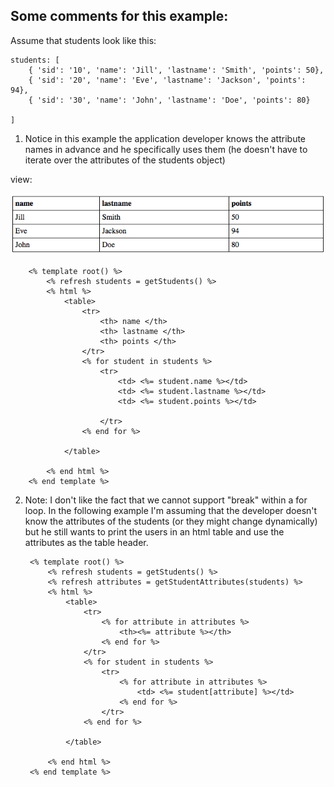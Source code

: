 ## Some comments for this example:

Assume that students look like this:

	students: [
		{ 'sid': '10', 'name': 'Jill', 'lastname': 'Smith', 'points': 50},
	    { 'sid': '20', 'name': 'Eve', 'lastname': 'Jackson', 'points': 94},
	    { 'sid': '30', 'name': 'John', 'lastname': 'Doe', 'points': 80}

	]
	
	
1. Notice in this example the application developer knows the attribute names in advance and he specifically uses them (he doesn't have to iterate over the attributes of the students object)


view:

![html table](images/html1.png)

 

		<% template root() %>
			<% refresh students = getStudents() %>
			<% html %>
				<table>	
					<tr>
						<th> name </th>
						<th> lastname </th>
						<th> points </th>
					</tr>
					<% for student in students %>
						<tr>
							<td> <%= student.name %></td>
							<td> <%= student.lastname %></td>
							<td> <%= student.points %></td>
							
						</tr>
					<% end for %>
			
				</table>			
				
			<% end html %>
		<% end template %>


2. Note: I don't like the fact that we cannot support "break" within a for loop. In the following example I'm assuming that the developer doesn't know the attributes of the students (or they might change dynamically) but he still wants to print the users in an html table and use the attributes as the table header.


		<% template root() %>
			<% refresh students = getStudents() %>
			<% refresh attributes = getStudentAttributes(students) %>
			<% html %>
				<table>	
					<tr>
						<% for attribute in attributes %>
							<th><%= attribute %></th>
						<% end for %>
					</tr>
					<% for student in students %>
						<tr>
							<% for attribute in attributes %>
								<td> <%= student[attribute] %></td>
							<% end for %>
						</tr>
					<% end for %>
			
				</table>			
				
			<% end html %>
		<% end template %>
